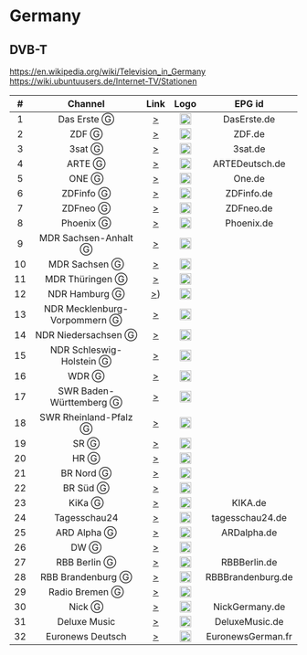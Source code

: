 <h1>Germany</h1>

<h2>DVB-T</h2>

https://en.wikipedia.org/wiki/Television_in_Germany
https://wiki.ubuntuusers.de/Internet-TV/Stationen

| #   | Channel        | Link  | Logo | EPG id |
|:---:|:--------------:|:-----:|:----:|:------:|
| 1   | Das Erste Ⓖ   | [>](https://mcdn.daserste.de/daserste/de/master.m3u8) | <img height="20" src="https://upload.wikimedia.org/wikipedia/commons/thumb/c/ca/Das_Erste_2014.svg/640px-Das_Erste_2014.svg.png"/> | DasErste.de |
| 2   | ZDF Ⓖ         | [>](http://zdf-hls-15.akamaized.net/hls/live/2016498/de/veryhigh/master.m3u8) | <img height="20" src="https://i.imgur.com/JosNLQ0.png"/> | ZDF.de |
| 3   | 3sat Ⓖ        | [>](https://zdf-hls-18.akamaized.net/hls/live/2016501/dach/veryhigh/master.m3u8) | <img height="20" src="https://upload.wikimedia.org/wikipedia/commons/thumb/8/81/3sat_2019.svg/640px-3sat_2019.svg.png"/> | 3sat.de |
| 4   | ARTE Ⓖ        | [>](https://artesimulcast.akamaized.net/hls/live/2030993/artelive_de/index.m3u8) | <img height="20" src="https://upload.wikimedia.org/wikipedia/commons/thumb/0/0e/Arte_Logo_2011.svg/640px-Arte_Logo_2011.svg.png"/> | ARTEDeutsch.de |
| 5   | ONE Ⓖ         | [>](https://mcdn.one.ard.de/ardone/hls/master.m3u8) | <img height="20" src="https://i.imgur.com/zu5gaQU.png"/> | One.de |
| 6   | ZDFinfo Ⓖ     | [>](https://zdf-hls-17.akamaized.net/hls/live/2016500/de/veryhigh/master.m3u8) | <img height="20" src="https://i.imgur.com/0jcN11J.png"/> | ZDFinfo.de |
| 7   | ZDFneo Ⓖ      | [>](https://zdf-hls-16.akamaized.net/hls/live/2016499/de/veryhigh/master.m3u8) | <img height="20" src="https://i.imgur.com/XMPIWeS.png"/> | ZDFneo.de |
| 8   | Phoenix Ⓖ      | [>](https://zdf-hls-19.akamaized.net/hls/live/2016502/de/veryhigh/master.m3u8) | <img height="20" src="https://upload.wikimedia.org/wikipedia/commons/thumb/4/43/Phoenix-logo-2018.svg/640px-Phoenix-logo-2018.svg.png"/> | Phoenix.de |
| 9   | MDR Sachsen-Anhalt Ⓖ      | [>](https://mdrtvsahls.akamaized.net/hls/live/2016879/mdrtvsa/master.m3u8) | <img height="20" src="https://raw.githubusercontent.com/cytec/tvlogos/master/mdr.png"/> |
| 10   | MDR Sachsen Ⓖ      | [>](https://mdrtvsnhls.akamaized.net/hls/live/2016928/mdrtvsn/master.m3u8) | <img height="20" src="https://raw.githubusercontent.com/cytec/tvlogos/master/mdr.png"/> |
| 11   | MDR Thüringen Ⓖ      | [>](https://mdrtvthhls.akamaized.net/hls/live/2016880/mdrtvth/master.m3u8) | <img height="20" src="https://raw.githubusercontent.com/cytec/tvlogos/master/mdr.png"/> |
| 12   | NDR Hamburg Ⓖ      | [>](https://mcdn.ndr.de/ndr/hls/ndr_fs/ndr_hh/master.m3u8)) | <img height="20" src="https://raw.githubusercontent.com/cytec/tvlogos/master/ndr.png"/> |
| 13   | NDR Mecklenburg-Vorpommern Ⓖ      | [>](https://mcdn.ndr.de/ndr/hls/ndr_fs/ndr_mv/master.m3u8) | <img height="20" src="https://raw.githubusercontent.com/cytec/tvlogos/master/ndr.png"/> |
| 14   | NDR Niedersachsen Ⓖ      | [>](https://mcdn.ndr.de/ndr/hls/ndr_fs/ndr_nds/master.m3u8) | <img height="20" src="https://raw.githubusercontent.com/cytec/tvlogos/master/ndr.png"/> |
| 15   | NDR Schleswig-Holstein Ⓖ      | [>](https://mcdn.ndr.de/ndr/hls/ndr_fs/ndr_sh/master.m3u8) | <img height="20" src="https://raw.githubusercontent.com/cytec/tvlogos/master/ndr.png"/> |
| 16   | WDR Ⓖ      | [>](https://mcdn.wdr.de/wdr/wdrfs/de/master.m3u8) | <img height="20" src="https://raw.githubusercontent.com/cytec/tvlogos/master/wdr.png"/> |
| 17   | SWR Baden-Württemberg Ⓖ      | [>](https://swrbwd-hls.akamaized.net/hls/live/2018672/swrbwd/master.m3u8) | <img height="20" src="https://raw.githubusercontent.com/cytec/tvlogos/master/swr.png"/> |
| 18   | SWR Rheinland-Pfalz Ⓖ      | [>](https://swrrpd-hls.akamaized.net/hls/live/2018676/swrrpd/master.m3u8) | <img height="20" src="https://raw.githubusercontent.com/cytec/tvlogos/master/swr.png"/> |
| 19   | SR Ⓖ      | [>](http://srlive24-lh.akamaihd.net/i/sr_universal02@107595/master.m3u8) | <img height="20" src="https://raw.githubusercontent.com/cytec/tvlogos/master/sr.png"/> |
| 20   | HR Ⓖ      | [>](https://hrhls.akamaized.net/hls/live/2024525/hrhls/master.m3u8) | <img height="20" src="https://raw.githubusercontent.com/cytec/tvlogos/master/hr.png"/> |
| 21   | BR Nord Ⓖ      | [>](http://brlive-lh.akamaihd.net/i/bfsnord_germany@119898/master.m3u8) | <img height="20" src="https://raw.githubusercontent.com/cytec/tvlogos/master/br.png"/> |
| 22   | BR Süd Ⓖ      | [>](http://mcdn.br.de/bfs_sued/de/master.m3u8) | <img height="20" src="https://raw.githubusercontent.com/cytec/tvlogos/master/br.png"/> |
| 23   | KiKa Ⓖ      | [>](https://kikageohls.akamaized.net/hls/live/2022693/livetvkika_de/master.m3u8) | <img height="20" src="https://raw.githubusercontent.com/cytec/tvlogos/master/kika.png"/> | KIKA.de |
| 24   | Tagesschau24      | [>](https://tagesschau.akamaized.net/hls/live/2020115/tagesschau/tagesschau_1/master.m3u8) | <img height="20" src="https://upload.wikimedia.org/wikipedia/commons/thumb/2/24/Tagesschau24-2012.svg/640px-Tagesschau24-2012.svg.png"/> | tagesschau24.de |
| 25   | ARD Alpha Ⓖ      | [>](http://brlive-lh.akamaihd.net/i/bralpha_germany@119899/master.m3u8) | <img height="20" src="https://upload.wikimedia.org/wikipedia/commons/thumb/4/4b/ARD_alpha.svg/640px-ARD_alpha.svg.png"/> | ARDalpha.de |
| 26   | DW Ⓖ      | [>](http://dwstream6-lh.akamaihd.net/i/dwstream6_live@123962/master.m3u8) | <img height="20" src="https://upload.wikimedia.org/wikipedia/commons/thumb/6/69/Deutsche_Welle_Logo.svg/320px-Deutsche_Welle_Logo.svg.png"/> |
| 27   | RBB Berlin Ⓖ      | [>](https://rbb-hls-berlin.akamaized.net/hls/live/2017824/rbb_berlin/master.m3u8) | <img height="20" src="https://raw.githubusercontent.com/cytec/tvlogos/master/rbb.png"/> | RBBBerlin.de |
| 28   | RBB Brandenburg Ⓖ      | [>](https://rbb-hls-brandenburg.akamaized.net/hls/live/2017825/rbb_brandenburg/master.m3u8) | <img height="20" src="https://raw.githubusercontent.com/cytec/tvlogos/master/rbb.png"/> | RBBBrandenburg.de |
| 29   | Radio Bremen Ⓖ      | [>](https://rbhlslive.akamaized.net/hls/live/2020435/rbfs/master.m3u8) | <img height="20" src="https://upload.wikimedia.org/wikipedia/commons/thumb/3/39/Logo_Radio_Bremen.svg/640px-Logo_Radio_Bremen.svg.png"/> |
| 30   | Nick Ⓖ      | [>](http://unilivemtveu-lh.akamaihd.net/i/nickde_1@448749/master.m3u8) | <img height="20" src="https://i.imgur.com/mhldfsB.png"/> | NickGermany.de |
| 31   | Deluxe Music      | [>](https://sdn-global-live-streaming-packager-cache.3qsdn.com/13456/13456_264_live.m3u8) | <img height="20" src="https://i.imgur.com/E65GQN9.png"/> | DeluxeMusic.de |
| 32   | Euronews Deutsch      | [>](https://euronews.alteox.app/hls/de_stream.m3u8) | <img height="20" src="https://i.postimg.cc/sDDydM6Z/Euronews-2016-logo.png"/> | EuronewsGerman.fr |
